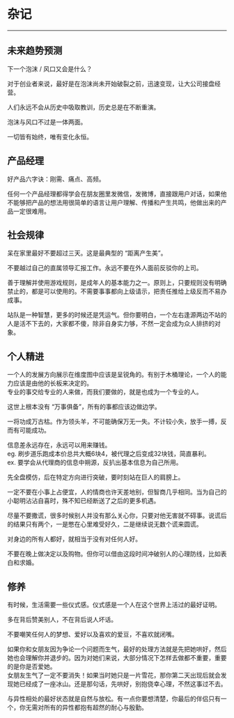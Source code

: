 # 杂记

---

## 未来趋势预测

下一个泡沫 / 风口又会是什么？

对于创业者来说，最好是在泡沫尚未开始破裂之前，迅速变现，让大公司接盘经营。

人们永远不会从历史中吸取教训，历史总是在不断重演。

泡沫与风口不过是一体两面。

一切皆有始终，唯有变化永恒。

## 产品经理

好产品六字诀：刚需、痛点、高频。

任何一个产品经理都得学会在朋友圈里发微信，发微博，直接跟用户对话，如果他不能够把产品的想法用很简单的语言让用户理解、传播和产生共鸣，他做出来的产品一定很难用。


## 社会规律

呆在家里最好不要超过三天。这是最典型的 “距离产生美”。

不要越过自己的直属领导汇报工作。永远不要在外人面前反驳你的上司。

善于理解并使用游戏规则，是成年人的基本能力之一。原则上，只要规则没有明确禁止的，都是可以使用的。不需要事事都向上级请示，把责任推给上级反而不易办成事。

站队是一种智慧，更多的时候还是凭运气。但你要明白，一个左右逢源两边不站的人是活不下去的，大家都不傻，除非自身实力够，不然一定会成为众人排挤的对象。


## 个人精进

一个人的发展方向展示在维度图中应该是呈锐角的。有别于木桶理论，一个人的能力应该是由他的长板来决定的。  
专业的事交给专业的人来做，而我们要做的，就是也成为一个专业的人。

这世上根本没有 “万事俱备”，所有的事都应该边做边学。

一将功成万古枯。作为领头羊，不可能确保万无一失。不计较小失，放手一搏，反而有可能成功。

信息差永远存在，永远可以用来赚钱。  
eg. 刷步道乐跑成本价总共大概6块4，被代理之后变成32块钱，简直暴利。  
ex. 要学会从代理商的信息中朔源，反扒出基本信息为自己所用。  

先全盘模仿，后在特定方向进行突破，要时刻站在巨人的肩膀上。

一定不要在小事上占便宜，人的情商也许天差地别，但智商几乎相同。当为自己的小聪明沾沾自喜时，殊不知已经断送了之后的更多机遇。

尽量不要撒谎，很多时候别人并没有那么关心你，只要对他无害就不碍事。说谎后的结果只有两个，一是憋在心里难受好久，二是继续说无数个谎来圆谎。

对身边的所有人都好，就相当于没有对任何人好。

不要在晚上做决定以及购物。但你可以借由这段时间冲破别人的心理防线，比如表白和求婚。


## 修养

有时候，生活需要一些仪式感。仪式感是一个人在这个世界上活过的最好证明。

多在背后赞美别人，不在背后说人坏话。

不要嘲笑任何人的梦想、爱好以及喜欢的爱豆，不喜欢就闭嘴。

如果你和女朋友因为争论一个问题而生气，最好的处理方法就是先把她哄好，然后她也会理解你并退步的。因为对她们来说，大部分情况下怎样去做都不重要，重要的是你是否爱她。  
女朋友生气了一定不要消失！如果当时她只是一片雪花，那你第二天出现后就会发现她已经成了一座冰山。还是那句话，先哄好，别抱侥幸心理，不然这事过不去。

与异性相处的最好状态就是自然与放松。有一点你要想清楚，你最后的伴侣只有一个，你无需对所有的异性都抱有超然的耐心与殷勤。

